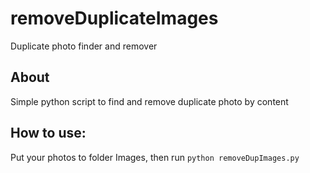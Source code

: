 # removeDuplicateImages
Duplicate photo finder and remover
## About
Simple python script to find and remove duplicate photo by content
## How to use:
Put your photos to folder Images, then run `python removeDupImages.py`
